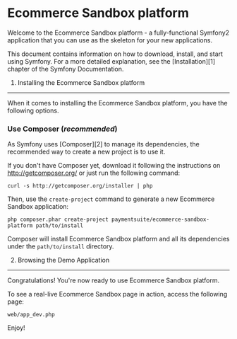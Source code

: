Ecommerce Sandbox platform
========================

Welcome to the Ecommerce Sandbox platform - a fully-functional Symfony2
application that you can use as the skeleton for your new applications.

This document contains information on how to download, install, and start
using Symfony. For a more detailed explanation, see the [Installation][1]
chapter of the Symfony Documentation.

1) Installing the Ecommerce Sandbox platform
--------------------------------------------

When it comes to installing the Ecommerce Sandbox platform, you have the
following options.

### Use Composer (*recommended*)

As Symfony uses [Composer][2] to manage its dependencies, the recommended way
to create a new project is to use it.

If you don't have Composer yet, download it following the instructions on
http://getcomposer.org/ or just run the following command:

    curl -s http://getcomposer.org/installer | php

Then, use the `create-project` command to generate a new Ecommerce Sandbox application:

    php composer.phar create-project paymentsuite/ecommerce-sandbox-platform path/to/install

Composer will install Ecommerce Sandbox platform and all its dependencies under the
`path/to/install` directory.


2) Browsing the Demo Application
--------------------------------

Congratulations! You're now ready to use Ecommerce Sandbox platform.

To see a real-live Ecommerce Sandbox page in action, access the following page:

    web/app_dev.php

Enjoy!
